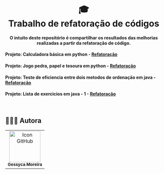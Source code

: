 <h1 align="center">
  🎓<br>Trabalho de refatoração de códigos
</h1>

<h4 align="center">
  O intuito deste repositório é compartilhar os resultados das melhorias realizadas a partir da refatoração de código.
</h4>

<h4 align="left">
  Projeto: Calculadora básica em python - <a href=/refatoracao-calculadora.md"/>Refatoração</a> 
</h4>
<h4 align="left">
  Projeto: Jogo pedra, papel e tesoura em python - <a href="/refatoracao-jogo.md"/>Refatoração</a> 
</h4>
<h4 align="left">
  Projeto: Teste de eficiencia entre dois metodos de ordenação em java - <a href="/refatoracao-testes.md"/>Refatoração</a> 
</h4>
<h4 align="left">
  Projeto: Lista de exercicios em java - 1 - <a href="/refatoracao-lista-1.md"/>Refatoração</a> 
</h4>
</br>


##  👩🏻‍💻 Autora<br>
<table>
  <tr>
    <td align="center">
      <a href="https://github.com/geessyca">
        <img src="https://avatars.githubusercontent.com/u/72661229?v=4" width="100px;" alt="Icon GitHub"/><br>
        <sub>
          <b>Gessyca Moreira</b>
        </sub>
      </a>
    </td>
  </tr>
</table>
